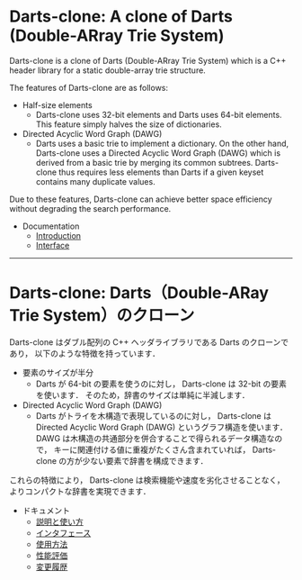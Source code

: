 # Darts-clone: A clone of Darts (Double-ARray Trie System)

Darts-clone is a clone of Darts (Double-ARray Trie System)
which is a C++ header library for a static double-array trie structure.

The features of Darts-clone are as follows:

* Half-size elements
  * Darts-clone uses 32-bit elements and Darts uses 64-bit elements.
   This feature simply halves the size of dictionaries.
* Directed Acyclic Word Graph (DAWG)
  * Darts uses a basic trie to implement a dictionary.
   On the other hand, Darts-clone uses a Directed Acyclic Word Graph (DAWG)
   which is derived from a basic trie by merging its common subtrees.
   Darts-clone thus requires less elements than Darts if a given keyset
   contains many duplicate values.

Due to these features, Darts-clone can achieve better space efficiency
without degrading the search performance.

* Documentation
  * [Introduction](https://github.com/s-yata/darts-clone/blob/master/doc/en/Introduction.md)
  * [Interface](https://github.com/s-yata/darts-clone/blob/master/doc/en/Interface.md)

----

# Darts-clone: Darts（Double-ARay Trie System）のクローン

Darts-clone はダブル配列の C++ ヘッダライブラリである Darts のクローンであり，
以下のような特徴を持っています．

* 要素のサイズが半分
  * Darts が 64-bit の要素を使うのに対し， Darts-clone は 32-bit の要素を使います．
   そのため，辞書のサイズは単純に半減します．
* Directed Acyclic Word Graph (DAWG)
  * Darts がトライを木構造で表現しているのに対し，
   Darts-clone は Directed Acyclic Word Graph (DAWG) というグラフ構造を使います．
   DAWG は木構造の共通部分を併合することで得られるデータ構造なので，
   キーに関連付ける値に重複がたくさん含まれていれば，
   Darts-clone の方が少ない要素で辞書を構成できます．

これらの特徴により， Darts-clone は検索機能や速度を劣化させることなく，
よりコンパクトな辞書を実現できます．

* ドキュメント
  * [説明と使い方](https://github.com/s-yata/darts-clone/blob/master/doc/ja/Introduction.md)
  * [インタフェース](https://github.com/s-yata/darts-clone/blob/master/doc/ja/Interface.md)
  * [使用方法](https://github.com/s-yata/darts-clone/blob/master/doc/ja/Applications.md)
  * [性能評価](https://github.com/s-yata/darts-clone/blob/master/doc/ja/Evaluation.md)
  * [変更履歴](https://github.com/s-yata/darts-clone/blob/master/doc/ja/ChangeLog.md)

